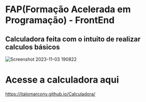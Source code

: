 # FAP(Formação Acelerada em Programação) - FrontEnd

## Calculadora feita com o intuito de realizar calculos básicos 

![Screenshot 2023-11-03 190822](https://github.com/italomarcony/Calculadora/assets/54068668/2e0afaf4-7d6b-479f-9fc0-3ef2713612c6)

# Acesse a calculadora aqui

https://italomarcony.github.io/Calculadora/
